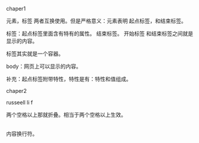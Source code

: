 chaper1

元素，标签 两者互换使用。但是严格意义：元素表明 起点标签，和结束标签。

标签：起点标签里面含有特有的属性。 结束标签。 开始标签 和结束标签之间就是显示的内容。

标签其实就是一个容器。

body：网页上可以显示的内容。



补充：起点标签附带特性，特性是有：特性和值组成。


chaper2 

<p>russeell li  f</p>

两个空格以上那就折叠。相当于两个空格以上生效。

<br> 内容换行符。